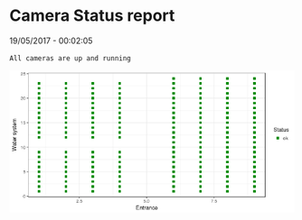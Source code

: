 Camera Status report
================
19/05/2017 - 00:02:05

    All cameras are up and running

![](camreport_files/figure-markdown_github/unnamed-chunk-2-1.png)
